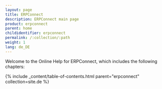 ```yaml
---
layout: page
title: ERPConnect
description: ERPConnect main page
product: erpconnect
parent: home
childidentifier: erpconnect
permalink: /:collection/:path
weight: 1
lang: de_DE
---
```


Welcome to the Online Help for ERPConnect, which includes the following chapters:

{% include _content/table-of-contents.html parent="erpconnect" collection=site.de %}